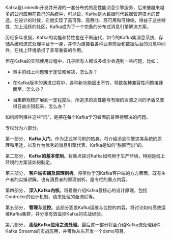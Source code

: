 Kafka是LinkedIn开发并开源的一套分布式的高性能消息引擎服务，后来被越来越多的公司应用在自己的系统中，可以说，Kafka是大数据时代数据管道技术的首选。在设计的时候，它就实现了高可靠、高吞吐、高可用和可伸缩，得益于这些特性，加上活跃的社区，Kafka成为了一个完备的分布式消息引擎解决方案。

历经多年发展，Kafka的功能和特性也在不断迭代，如今的Kafka集消息系统、存储系统和流式处理平台于一身，并作为连接着各种业务前台和数据后台的消息中间件，在线上环境承担了非常重要的作用。

但在Kafka的实际使用过程中，几乎所有人都或多或少会遇到一些问题，比如：

- 棘手的线上问题难于定位和解决，怎么办？

- 在Kafka版本的演进过程中，各种新功能层出不穷，导致各种兼容性问题接踵而至，怎么办？

- 当集群规模扩展到一定程度后，所追求的高性能与有限的资源之间的矛盾又变得日益尖锐起来，怎么办？


如何顺利填补这些“坑”，是摆在每个Kafka学习者面前最亟待解决的问题。

专栏分为六部分。

第一部分， **Kafka入门**。作为正式学习前的热身，将介绍消息引擎这类系统的原理和用途，以及作为优秀的消息引擎代表，Kafka是如何“脱颖而出”的。

第二部分， **Kafka的基本使用**。将重点探讨Kafka如何用于生产环境，特别是线上环境的方案该如何制定。

第三部分， **客户端实践及原理剖析**。将带你学习Kafka客户端的方方面面，既有生产者的实操讲解，也有消费者的原理剖析，是专栏的重点内容。

第四部分， **深入Kafka内核**。将着重介绍Kafka最核心的设计原理，包括Controller的设计机制、请求处理的全流程等。

第五部分， **管理与监控**。这部分涵盖Kafka运维与监控的内容，将讨论如何高效运维Kafka集群，并分享有效监控Kafka的实战经验。

第六部分， **高级Kafka应用之流处理**。最后这一部分将会介绍Kafka流处理组件Kafka Streams的实战应用，并带你从头开发一个demo项目。